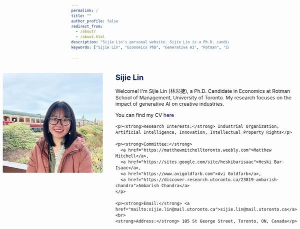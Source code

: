 ```yaml
---
permalink: /
title: ""
author_profile: false
redirect_from: 
  - /about/
  - /about.html
description: "Sijie Lin's personal website. Sijie Lin is a Ph.D. candidate in Economics at Rotman School of Management, University of Toronto. She studies the impact of generative AI on creative industries. She does research about the copyright concerns related to AI training data disincentivize visual artists on DeviantArt to hide their artworks on the website. Her job market paper investigate the collaboration between generative AI and humans on visual art creations."
keywords: ["Sijie Lin", "Economics PhD", "Generative AI", "Rotman", "Innovation","sijie lin economics","sijie lin econ","sijie lin economic","sijie lin toronto","sijie lin uoft","sijie lin university of toronto","sijie lin rotman","sijie lin genai","sijie lin eap","sijie lin generative ai","sijie lin ai art","sijie lin ai painting","sijie lin ai drawing","sijie lin personal website","sijie lin website","sijie lin research","sijie lin innovation","sijie rotman","sijie economics","sijie lin property right","sijie lin copyright","sijie lin academic","sijie lin academia","sijie.lin@mail.utoronto.ca","sijie.lin@rotman.utoronto.ca","sijielin","sijielin rotman","sijielin economics","sijielin toronto"]

---
```

<style>
.profile-container {
  display: flex;
  align-items: flex-start;
  justify-content: center;
  gap: 40px;
  margin: 40px auto;
  max-width: 1000px;
  flex-wrap: nowrap;
}

/* Profile image column */
.profile-image-block {
  max-width: 320px;
  flex-shrink: 0;
  position: relative;
}

/* Main and hover image logic */
.profile-image-block img {
  width: 100%;
  height: auto;
  border-radius: 4px;
  transition: opacity 0.4s ease;
  display: block;
}

.profile-image-block .hover-image {
  position: absolute;
  top: 0;
  left: 0;
  opacity: 0;
}

.profile-image-block:hover .hover-image {
  opacity: 1;
}

.profile-image-block:hover .main-image {
  opacity: 0;
}

/* Text column */
.profile-text-block {
  max-width: 1000px;
  font-size: 16px;
  flex: 1;
}

.profile-text-block h1 {
  margin-top: 0;
  color: #011f5b;
  font-size: 24px;
}

.profile-text-block a {
  color: #1a0dab;
  text-decoration: none;
}

/* Responsive behavior for small screens */
@media (max-width: 768px) {
  .profile-container {
    flex-direction: column;
    align-items: center;
    text-align: left;
  }

  .profile-text-block {
    max-width: 100%;
  }
}
</style>

<div class="profile-container">
  <div class="profile-image-block">
    <img src="images/photo_new.jpg" class="main-image" alt="Profile Image">
    <img src="images/ghibli_new.png" class="hover-image" alt="Hover Image">
  </div>

  <div class="profile-text-block">
    <h1>Sijie Lin</h1>
    <p>Welcome! I'm Sijie Lin (林思捷), a Ph.D. Candidate in Economics at Rotman School of Management, University of Toronto. My research focuses on the impact of generative AI on creative industries. </p>
    <p>You can find my CV <a href="https://www.sijie-lin.com/files/CV.pdf">here</a></p>

    <p><strong>Research Interests:</strong> Industrial Organization, Artificial Intelligence, Innovation, Intellectual Property Rights</p>

    <p><strong>Committee:</strong> 
      <a href="https://matthewmitchelltoronto.weebly.com">Matthew Mitchell</a>, 
      <a href="https://sites.google.com/site/heskibarisaac">Heski Bar-Isaac</a>, 
      <a href="https://www.avigoldfarb.com">Avi Goldfarb</a>, 
      <a href="https://discover.research.utoronto.ca/23819-ambarish-chandra">Ambarish Chandra</a>
    </p>

    <p><strong>Email:</strong> <a href="mailto:sijie.lin@mail.utoronto.ca">sijie.lin@mail.utoronto.ca</a><br>
    <strong>Address:</strong> 105 St George Street, Toronto, ON, Canada</p>
  </div>
</div>


